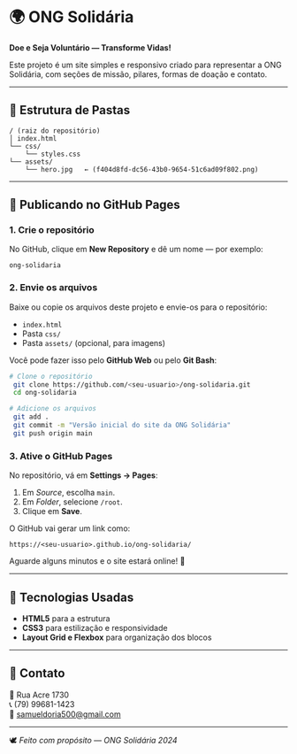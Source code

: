 # 🌍 ONG Solidária

**Doe e Seja Voluntário — Transforme Vidas!**

Este projeto é um site simples e responsivo criado para representar a ONG Solidária, com seções de missão, pilares, formas de doação e contato.

---

## 📂 Estrutura de Pastas
```
/ (raiz do repositório)
│ index.html
└── css/
    └── styles.css
└── assets/
    └── hero.jpg   ← (f404d8fd-dc56-43b0-9654-51c6ad09f802.png)
```

---

## 🚀 Publicando no GitHub Pages

### 1. Crie o repositório
No GitHub, clique em **New Repository** e dê um nome — por exemplo:
```
ong-solidaria
```

### 2. Envie os arquivos
Baixe ou copie os arquivos deste projeto e envie-os para o repositório:
- `index.html`
- Pasta `css/`
- Pasta `assets/` (opcional, para imagens)

Você pode fazer isso pelo **GitHub Web** ou pelo **Git Bash**:

```bash
# Clone o repositório
 git clone https://github.com/<seu-usuario>/ong-solidaria.git
 cd ong-solidaria

# Adicione os arquivos
 git add .
 git commit -m "Versão inicial do site da ONG Solidária"
 git push origin main
```

### 3. Ative o GitHub Pages
No repositório, vá em **Settings → Pages**:
1. Em *Source*, escolha `main`.
2. Em *Folder*, selecione `/root`.
3. Clique em **Save**.

O GitHub vai gerar um link como:
```
https://<seu-usuario>.github.io/ong-solidaria/
```
Aguarde alguns minutos e o site estará online! 🎉

---

## 🧩 Tecnologias Usadas
- **HTML5** para a estrutura
- **CSS3** para estilização e responsividade
- **Layout Grid e Flexbox** para organização dos blocos

---

## 💌 Contato
📍 Rua Acre 1730  
📞 (79) 99681-1423  
📧 samueldoria500@gmail.com

---

🕊️ *Feito com propósito — ONG Solidária 2024*

